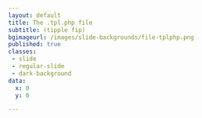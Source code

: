 ```yaml
---
layout: default
title: The .tpl.php file
subtitle: (tipple fip)
bgimageurl: /images/slide-backgrounds/file-tplphp.png
published: true
classes:
 - slide
 - regular-slide
 - dark-background
data:
  x: 0
  y: 0

---
```


